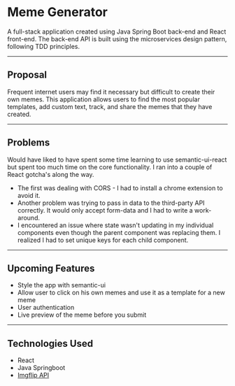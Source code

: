 # Meme Generator

A full-stack application created using Java Spring Boot back-end and React front-end. The back-end API is built using the microservices design pattern, following TDD principles.

---

## Proposal

Frequent internet users may find it necessary but difficult to create their own memes. This application allows users to find the most popular templates, add custom text, track, and share the memes that they have created.

---

## Problems

Would have liked to have spent some time learning to use semantic-ui-react but spent too much time on the core functionality. I ran into a couple of React gotcha's along the way.

* The first was dealing with CORS - I had to install a chrome extension to avoid it.
* Another problem was trying to pass in data to the third-party API correctly. It would only accept form-data and I had to write a work-around.
* I encountered an issue where state wasn't updating in my individual components even though the parent component was replacing them. I realized I had to set unique keys for each child component.

---

## Upcoming Features

* Style the app with semantic-ui
* Allow user to click on his own memes and use it as a template for a new meme
* User authentication
* Live preview of the meme before you submit

---

## Technologies Used

* React
* Java Springboot
* [Imgflip API](https://api.imgflip.com/)
